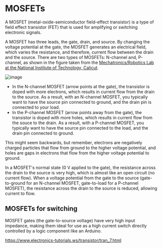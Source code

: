 # MOSFETs

A MOSFET (metal-oxide-semiconductor field-effect transistor) is a type of field effect transistor (FET) that is used for amplifying or switching electronic signals. 

A MOSFET has three leads, the gate, drain, and source.  By changing the voltage potential at the gate, the MOSFET generates an electrical field, which varies the resistance, and therefore, current flow between the drain and the source.  There are two types of MOSFETs: N-channel and, P-channel, as shown in the figure taken from the [Mechatronics/Robotics Lab at the National Institute of Technology, Calicut](http://www.rignitc.com/mosfets/).

![image](https://github.com/riplaboratory/Kanaloa/blob/master/PrimerDocuments/MOSFETs/Images/N_P_channelMosfets.png)

 - In the N-channel MOSFET (arrow points at the gate), the transistor is doped with more electrons, which results in current flow from the drain to the source.  As a result, with an N-channel MOSFET, you typically want to have the source pin connected to ground, and the drain pin is connected to your load.
 - In the P-channel MOSFET (arrow points away from the gate), the transistor is doped with more holes, which results in current flow from the souce to the drain.  As a result, with a P-channel MOSFET, you typically want to have the source pin connected to the load, and the drain pin connected to ground.

This might seem backwards, but remember, electrons are negatively charged particles that flow from ground to the higher voltage potential, and holes are gaps in electrons that flow from the higher voltage potential to ground.  

In a MOSFET's normal state (0 V applied to the gate), the resistance across the drain to the source is very high, which is almost like an open circuit (no current flow).  When a voltage potential from the gate to the source (gate-to-ground for an N-channel MOSFET, gate-to-load for a P-channel MOSFET), the resistance across the drain to the source is reduced, allowing current to flow.

## MOSFETs for switching

MOSFET gates (the gate-to-source voltage) have very high input impedance, making them ideal for use as a high current switch directly controlled by a logic component like an Arduino.  


https://www.electronics-tutorials.ws/transistor/tran_7.html
